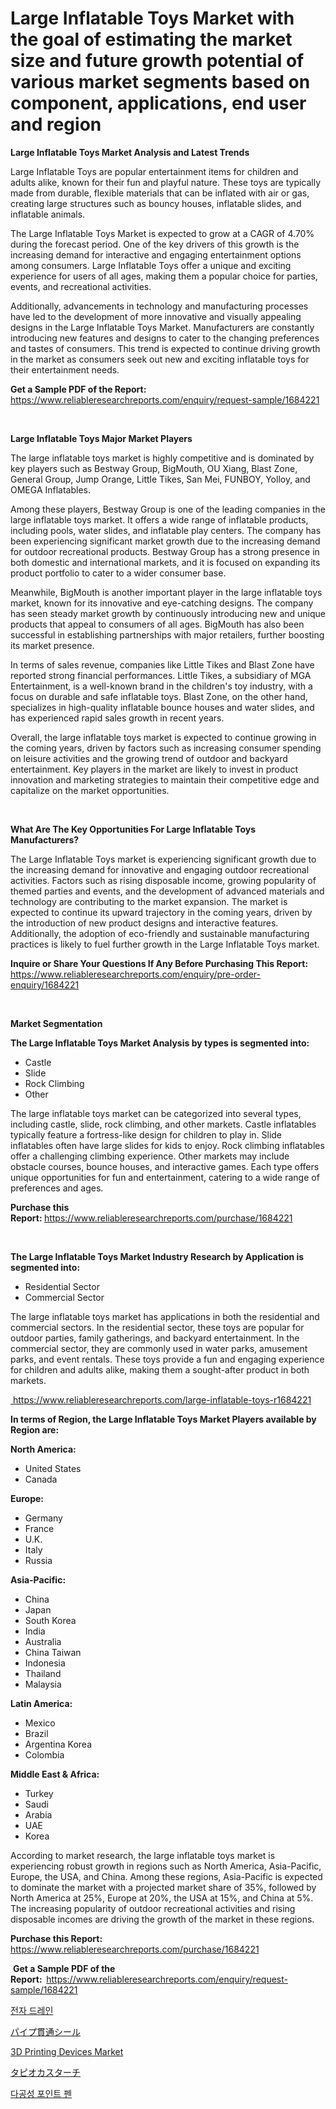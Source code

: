 <p><h1>Large Inflatable Toys Market with the goal of estimating the market size and future growth potential of various market segments based on component, applications, end user and region</h1></p><p><strong>Large Inflatable Toys Market Analysis and Latest Trends</strong></p>
<p><p>Large Inflatable Toys are popular entertainment items for children and adults alike, known for their fun and playful nature. These toys are typically made from durable, flexible materials that can be inflated with air or gas, creating large structures such as bouncy houses, inflatable slides, and inflatable animals.</p><p>The Large Inflatable Toys Market is expected to grow at a CAGR of 4.70% during the forecast period. One of the key drivers of this growth is the increasing demand for interactive and engaging entertainment options among consumers. Large Inflatable Toys offer a unique and exciting experience for users of all ages, making them a popular choice for parties, events, and recreational activities.</p><p>Additionally, advancements in technology and manufacturing processes have led to the development of more innovative and visually appealing designs in the Large Inflatable Toys Market. Manufacturers are constantly introducing new features and designs to cater to the changing preferences and tastes of consumers. This trend is expected to continue driving growth in the market as consumers seek out new and exciting inflatable toys for their entertainment needs.</p></p>
<p><strong>Get a Sample PDF of the Report:&nbsp;</strong> <a href="https://www.reliableresearchreports.com/enquiry/request-sample/1684221">https://www.reliableresearchreports.com/enquiry/request-sample/1684221</a></p>
<p>&nbsp;</p>
<p><strong>Large Inflatable Toys Major Market Players</strong></p>
<p><p>The large inflatable toys market is highly competitive and is dominated by key players such as Bestway Group, BigMouth, OU Xiang, Blast Zone, General Group, Jump Orange, Little Tikes, San Mei, FUNBOY, Yolloy, and OMEGA Inflatables.</p><p>Among these players, Bestway Group is one of the leading companies in the large inflatable toys market. It offers a wide range of inflatable products, including pools, water slides, and inflatable play centers. The company has been experiencing significant market growth due to the increasing demand for outdoor recreational products. Bestway Group has a strong presence in both domestic and international markets, and it is focused on expanding its product portfolio to cater to a wider consumer base.</p><p>Meanwhile, BigMouth is another important player in the large inflatable toys market, known for its innovative and eye-catching designs. The company has seen steady market growth by continuously introducing new and unique products that appeal to consumers of all ages. BigMouth has also been successful in establishing partnerships with major retailers, further boosting its market presence.</p><p>In terms of sales revenue, companies like Little Tikes and Blast Zone have reported strong financial performances. Little Tikes, a subsidiary of MGA Entertainment, is a well-known brand in the children's toy industry, with a focus on durable and safe inflatable toys. Blast Zone, on the other hand, specializes in high-quality inflatable bounce houses and water slides, and has experienced rapid sales growth in recent years.</p><p>Overall, the large inflatable toys market is expected to continue growing in the coming years, driven by factors such as increasing consumer spending on leisure activities and the growing trend of outdoor and backyard entertainment. Key players in the market are likely to invest in product innovation and marketing strategies to maintain their competitive edge and capitalize on the market opportunities.</p></p>
<p>&nbsp;</p>
<p><strong>What Are The Key Opportunities For Large Inflatable Toys Manufacturers?</strong></p>
<p><p>The Large Inflatable Toys market is experiencing significant growth due to the increasing demand for innovative and engaging outdoor recreational activities. Factors such as rising disposable income, growing popularity of themed parties and events, and the development of advanced materials and technology are contributing to the market expansion. The market is expected to continue its upward trajectory in the coming years, driven by the introduction of new product designs and interactive features. Additionally, the adoption of eco-friendly and sustainable manufacturing practices is likely to fuel further growth in the Large Inflatable Toys market.</p></p>
<p><strong>Inquire or Share Your Questions If Any Before Purchasing This Report:</strong> <a href="https://www.reliableresearchreports.com/enquiry/pre-order-enquiry/1684221">https://www.reliableresearchreports.com/enquiry/pre-order-enquiry/1684221</a></p>
<p>&nbsp;</p>
<p><strong>Market Segmentation</strong></p>
<p><strong>The Large Inflatable Toys Market Analysis by types is segmented into:</strong></p>
<p><ul><li>Castle</li><li>Slide</li><li>Rock Climbing</li><li>Other</li></ul></p>
<p><p>The large inflatable toys market can be categorized into several types, including castle, slide, rock climbing, and other markets. Castle inflatables typically feature a fortress-like design for children to play in. Slide inflatables often have large slides for kids to enjoy. Rock climbing inflatables offer a challenging climbing experience. Other markets may include obstacle courses, bounce houses, and interactive games. Each type offers unique opportunities for fun and entertainment, catering to a wide range of preferences and ages.</p></p>
<p><strong>Purchase this Report:&nbsp;</strong><a href="https://www.reliableresearchreports.com/purchase/1684221">https://www.reliableresearchreports.com/purchase/1684221</a></p>
<p>&nbsp;</p>
<p><strong>The Large Inflatable Toys Market Industry Research by Application is segmented into:</strong></p>
<p><ul><li>Residential Sector</li><li>Commercial Sector</li></ul></p>
<p><p>The large inflatable toys market has applications in both the residential and commercial sectors. In the residential sector, these toys are popular for outdoor parties, family gatherings, and backyard entertainment. In the commercial sector, they are commonly used in water parks, amusement parks, and event rentals. These toys provide a fun and engaging experience for children and adults alike, making them a sought-after product in both markets.</p></p>
<p><a href="https://www.reliableresearchreports.com/large-inflatable-toys-r1684221">&nbsp;https://www.reliableresearchreports.com/large-inflatable-toys-r1684221</a></p>
<p><strong>In terms of Region, the Large Inflatable Toys Market Players available by Region are:</strong></p>
<p>
    <p> <strong> North America: </strong>
        <ul>
            <li>United States</li>
            <li>Canada</li>
        </ul>
        </p> 
    <p> <strong> Europe: </strong>
        <ul>
            <li>Germany</li>
            <li>France</li>
            <li>U.K.</li>
            <li>Italy</li>
            <li>Russia</li>
        </ul>
        </p> 
    <p> <strong> Asia-Pacific: </strong>
        <ul>
            <li>China</li>
            <li>Japan</li>
            <li>South Korea</li>
            <li>India</li>
            <li>Australia</li>
            <li>China Taiwan</li>
            <li>Indonesia</li>
            <li>Thailand</li>
            <li>Malaysia</li>
        </ul>
        </p> 
    <p> <strong> Latin America: </strong>
        <ul>
            <li>Mexico</li>
            <li>Brazil</li>
            <li>Argentina Korea</li>
            <li>Colombia</li>
        </ul>
        </p> 
    <p> <strong> Middle East & Africa: </strong>
        <ul>
            <li>Turkey</li>
            <li>Saudi</li>
            <li>Arabia</li>
            <li>UAE</li>
            <li>Korea</li>
        </ul>
    </p>
    </p>
<p><p>According to market research, the large inflatable toys market is experiencing robust growth in regions such as North America, Asia-Pacific, Europe, the USA, and China. Among these regions, Asia-Pacific is expected to dominate the market with a projected market share of 35%, followed by North America at 25%, Europe at 20%, the USA at 15%, and China at 5%. The increasing popularity of outdoor recreational activities and rising disposable incomes are driving the growth of the market in these regions.</p></p>
<p><strong>Purchase this Report: </strong><a href="https://www.reliableresearchreports.com/purchase/1684221">https://www.reliableresearchreports.com/purchase/1684221</a></p>
<p>&nbsp;<strong>Get a Sample PDF of the Report:&nbsp;&nbsp;</strong><a href="https://www.reliableresearchreports.com/enquiry/request-sample/1684221">https://www.reliableresearchreports.com/enquiry/request-sample/1684221</a></p>
<p><strong></strong></p>
<p><p><a href="https://medium.com/@marymorgan1939/%EC%A0%84%EC%9E%90-%EB%B0%B0%EC%88%98-%EC%8B%9C%EC%9E%A5-%EA%B7%9C%EB%AA%A8-%EB%B0%8F-%EC%8B%9C%EC%9E%A5-%EB%8F%99%ED%96%A5-%EC%82%B0%EC%97%85-%EC%A0%84%EB%B0%98%EC%A0%81%EC%9D%B8-%EA%B0%9C%EC%9A%94-2024%EB%85%84%EB%B6%80%ED%84%B0-2031%EB%85%84%EA%B9%8C%EC%A7%80-306409941c39">전자 드레인</a></p><p><a href="https://github.com/SantosDicki04/Market-Research-Report-List-1/blob/main/505724721610.md">パイプ貫通シール</a></p><p><a href="https://github.com/jaidynmorantestelletmjzya/Market-Research-Report-List-2/blob/main/3d-printing-devices-market.md">3D Printing Devices Market</a></p><p><a href="https://medium.com/@horaceogisich78/%E3%82%BF%E3%83%94%E3%82%AA%E3%82%AB%E6%BE%B1%E7%B2%89%E5%B8%82%E5%A0%B4%E3%81%AF-%E5%B8%82%E5%A0%B4%E3%82%B7%E3%82%A7%E3%82%A2-%E5%B8%82%E5%A0%B4%E5%8B%95%E5%90%91-%E5%B8%82%E5%A0%B4%E6%88%90%E9%95%B7%E3%81%AB%E9%96%A2%E3%81%99%E3%82%8B%E6%83%85%E5%A0%B1%E3%82%92%E6%8F%90%E4%BE%9B%E3%81%97%E3%81%A6%E3%81%84%E3%81%BE%E3%81%99-ae532d7da3bd">タピオカスターチ</a></p><p><a href="https://medium.com/@cezarymarciniak2022/%EB%8B%A4%EA%B3%B5%EC%84%B1-%EC%A0%90%ED%8E%9C-%EC%8B%9C%EC%9E%A5-%EB%B6%84%EC%84%9D-cagr-%EC%8B%9C%EC%9E%A5-%EC%84%B8%EB%B6%84%ED%99%94-%EB%B0%8F-%EA%B8%80%EB%A1%9C%EB%B2%8C-%EC%82%B0%EC%97%85-%EA%B0%9C%EC%9A%94-e88e05d6457f">다공성 포인트 펜</a></p></p>